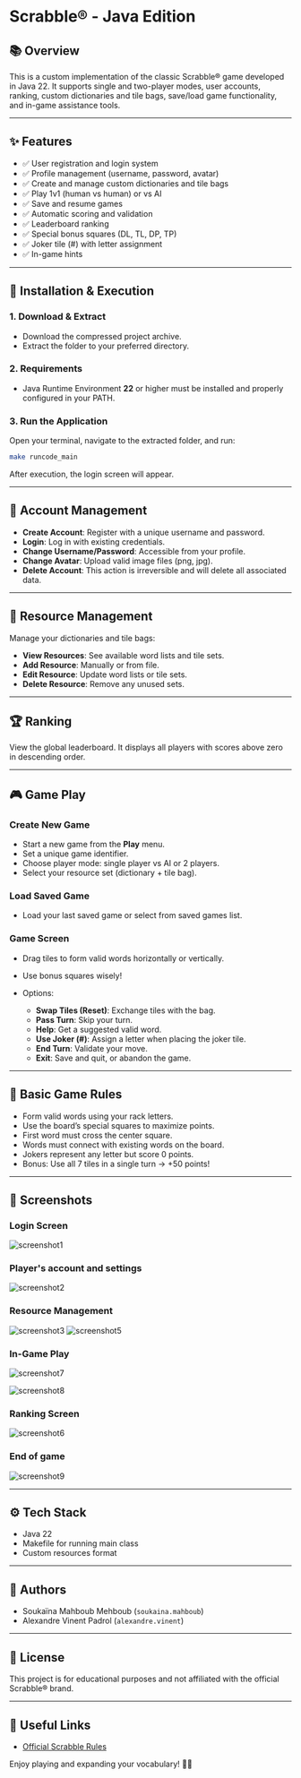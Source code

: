# Scrabble® - Java Edition

## 📚 Overview

This is a custom implementation of the classic Scrabble® game developed in Java 22. It supports single and two-player modes, user accounts, ranking, custom dictionaries and tile bags, save/load game functionality, and in-game assistance tools.

---

## ✨ Features

- ✅ User registration and login system
- ✅ Profile management (username, password, avatar)
- ✅ Create and manage custom dictionaries and tile bags
- ✅ Play 1v1 (human vs human) or vs AI
- ✅ Save and resume games
- ✅ Automatic scoring and validation
- ✅ Leaderboard ranking
- ✅ Special bonus squares (DL, TL, DP, TP)
- ✅ Joker tile (#) with letter assignment
- ✅ In-game hints

---

## 🚀 Installation & Execution

### 1. Download & Extract

- Download the compressed project archive.
- Extract the folder to your preferred directory.

### 2. Requirements

- Java Runtime Environment **22** or higher must be installed and properly configured in your PATH.

### 3. Run the Application

Open your terminal, navigate to the extracted folder, and run:

```bash
make runcode_main
````

After execution, the login screen will appear.

---

## 👤 Account Management

* **Create Account**: Register with a unique username and password.
* **Login**: Log in with existing credentials.
* **Change Username/Password**: Accessible from your profile.
* **Change Avatar**: Upload valid image files (png, jpg).
* **Delete Account**: This action is irreversible and will delete all associated data.

---

## 📂 Resource Management

Manage your dictionaries and tile bags:

* **View Resources**: See available word lists and tile sets.
* **Add Resource**: Manually or from file.
* **Edit Resource**: Update word lists or tile sets.
* **Delete Resource**: Remove any unused sets.

---

## 🏆 Ranking

View the global leaderboard. It displays all players with scores above zero in descending order.

---

## 🎮 Game Play

### Create New Game

* Start a new game from the **Play** menu.
* Set a unique game identifier.
* Choose player mode: single player vs AI or 2 players.
* Select your resource set (dictionary + tile bag).

### Load Saved Game

* Load your last saved game or select from saved games list.

### Game Screen

* Drag tiles to form valid words horizontally or vertically.
* Use bonus squares wisely!
* Options:

  * **Swap Tiles (Reset)**: Exchange tiles with the bag.
  * **Pass Turn**: Skip your turn.
  * **Help**: Get a suggested valid word.
  * **Use Joker (#)**: Assign a letter when placing the joker tile.
  * **End Turn**: Validate your move.
  * **Exit**: Save and quit, or abandon the game.

---

## 📝 Basic Game Rules

* Form valid words using your rack letters.
* Use the board’s special squares to maximize points.
* First word must cross the center square.
* Words must connect with existing words on the board.
* Jokers represent any letter but score 0 points.
* Bonus: Use all 7 tiles in a single turn → +50 points!

---

## 📸 Screenshots


### Login Screen
![screenshot1](https://github.com/user-attachments/assets/087227f1-ec63-4dea-b66a-c5ada2060f23)

### Player's account and settings
![screenshot2](https://github.com/user-attachments/assets/00806246-712c-422e-afaf-64b34f47ada6)


### Resource Management
![screenshot3](https://github.com/user-attachments/assets/b7e1e199-3f07-4344-af56-bd0a212d1c87)
![screenshot5](https://github.com/user-attachments/assets/33b5b26e-070b-4fe8-93aa-970df9d94bf7)


### In-Game Play
![screenshot7](https://github.com/user-attachments/assets/b2c912e0-f789-47c7-8377-46f0ffecd50f)

![screenshot8](https://github.com/user-attachments/assets/5f3383af-7214-4e3a-b147-9818a0cd4ea3)

### Ranking Screen

![screenshot6](https://github.com/user-attachments/assets/ea9d0067-c7a7-4c3c-8632-3c4ee7584758)


### End of game

![screenshot9](https://github.com/user-attachments/assets/2f46516b-2b70-41e2-96ca-b6a31e4e3c83)

---

## ⚙️ Tech Stack

* Java 22
* Makefile for running main class
* Custom resources format

---

## 🏁 Authors

* Soukaïna Mahboub Mehboub (`soukaina.mahboub`)
* Alexandre Vinent Padrol (`alexandre.vinent`)


---

## 📜 License

This project is for educational purposes and not affiliated with the official Scrabble® brand.

---

## 🔗 Useful Links

* [Official Scrabble Rules](https://scrabble.hasbro.com/en-us/rules)


Enjoy playing and expanding your vocabulary! 🧩✨


